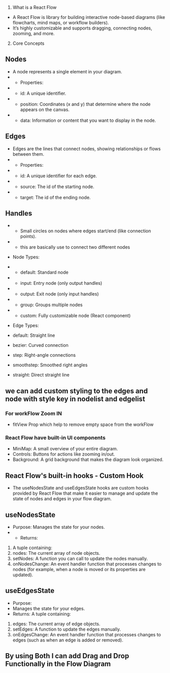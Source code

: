 1. What is a React Flow
- A React Flow is library for building interactive node-based diagrams (like flowcharts, mind maps, or workflow builders).
- It’s highly customizable and supports dragging, connecting nodes, zooming, and more.

2. Core Concepts
## Nodes
- A node represents a single element in your diagram. 
- - Properties:
- - id: A unique identifier.
- - position: Coordinates (x and y) that determine where the node appears on the canvas.
- - data: Information or content that you want to display in the node.

## Edges
- Edges are the lines that connect nodes, showing relationships or flows between them.
- - Properties:
- - id: A unique identifier for each edge.
- - source: The id of the starting node.
- - target: The id of the ending node.

## Handles
- - Small circles on nodes where edges start/end (like connection points).
- - this are basically use to connect two different nodes

- Node Types:
- - default: Standard node
- - input: Entry node (only output handles)
- - output: Exit node (only input handles)
- - group: Groups multiple nodes
- - custom: Fully customizable node (React component)

- Edge Types:

- default: Straight line
- bezier: Curved connection
- step: Right-angle connections
- smoothstep: Smoothed right angles
- straight: Direct straight line

## we can add custom styling to the edges and node with style key in nodelist and edgelist

### For workFlow Zoom IN
- fitView Prop which help to remove empty space from the workFlow

### React Flow have built-in UI components
- MiniMap: A small overview of your entire diagram.
- Controls: Buttons for actions like zooming in/out.
- Background: A grid background that makes the diagram look organized.


## React Flow's built-in hooks - Custom Hook 
- The useNodesState and useEdgesState hooks are custom hooks provided by React Flow that make it easier to manage and update the state of nodes and edges in your flow diagram.

## useNodesState
- Purpose:
Manages the state for your nodes.
- - Returns:
1. A tuple containing:
2. nodes: The current array of node objects.
3. setNodes: A function you can call to update the nodes manually.
4. onNodesChange: An event handler function that processes changes to nodes (for example, when a node is moved or its 
    properties are updated).

## useEdgesState
- Purpose:
- Manages the state for your edges.
- Returns:
A tuple containing:
1. edges: The current array of edge objects.
2. setEdges: A function to update the edges manually.
3. onEdgesChange: An event handler function that processes changes to edges (such as when an edge is added or removed).

## By using Both I can add Drag and Drop Functionally in the Flow Diagram 